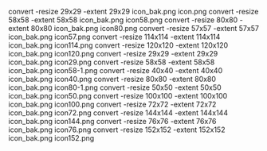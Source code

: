 convert -resize 29x29 -extent 29x29 icon_bak.png icon.png
convert -resize 58x58 -extent 58x58 icon_bak.png icon58.png
convert -resize 80x80 -extent 80x80 icon_bak.png icon80.png
convert -resize 57x57 -extent 57x57 icon_bak.png icon57.png
convert -resize 114x114 -extent 114x114 icon_bak.png icon114.png
convert -resize 120x120 -extent 120x120 icon_bak.png icon120.png
convert -resize 29x29 -extent 29x29 icon_bak.png icon29.png
convert -resize 58x58 -extent 58x58 icon_bak.png icon58-1.png
convert -resize 40x40 -extent 40x40 icon_bak.png icon40.png
convert -resize 80x80 -extent 80x80 icon_bak.png icon80-1.png
convert -resize 50x50 -extent 50x50 icon_bak.png icon50.png
convert -resize 100x100 -extent 100x100 icon_bak.png icon100.png
convert -resize 72x72 -extent 72x72 icon_bak.png icon72.png
convert -resize 144x144 -extent 144x144 icon_bak.png icon144.png
convert -resize 76x76 -extent 76x76 icon_bak.png icon76.png
convert -resize 152x152 -extent 152x152 icon_bak.png icon152.png
